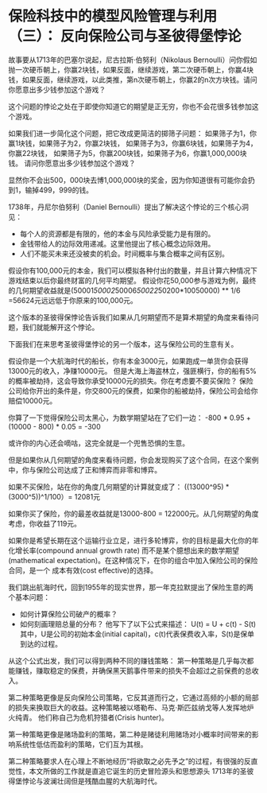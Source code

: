 # 保险科技中的模型风险管理与利用（三）： 反向保险公司与圣彼得堡悖论

故事要从1713年的巴塞尔说起，尼古拉斯·伯努利（Nikolaus Bernoulli）问你假如抛一次硬币朝上，你赢2块钱，如果反面，继续游戏，第二次硬币朝上，你赢4块钱，如果反面，继续游戏，以此类推，第n次硬币朝上，你赢2的n次方块钱。请问你愿意出多少钱参加这个游戏？

这个问题的悖论之处在于即使你知道它的期望是正无穷，你也不会花很多钱参加这个游戏。

如果我们进一步简化这个问题，把它改成更简洁的掷筛子问题：
如果筛子为1，你赢1块钱，如果筛子为2，你赢2块钱，
如果筛子为3，你赢6块钱，如果筛子为4，你赢22块钱，
如果筛子为5，你赢200块钱，如果筛子为6，你赢1,000,000块钱。
请问你愿意出多少钱参加这个游戏？

显然你不会出500，000块去博1,000,000块的奖金，因为你知道很有可能你会扔到1，输掉499，999的钱。

1738年，丹尼尔伯努利（Daniel Bernoulli）提出了解决这个悖论的三个核心洞见：

- 每个人的资源都是有限的，他的本金与风险承受能力是有限的。
- 金钱带给人的边际效用递减。这里他提出了核心概念边际效用。
- 人们不能买未来还没被卖的机会。时间概率与集合概率之间有区别。

假设你有100,000元的本金，我们可以模拟各种付出的数量，并且计算六种情况下游戏结束以后你最终财富的几何平均期望。
假设你花50,000参与游戏为例，最终的几何期望收益就是(50001*50002*50006*50022*50200*10050000) ** 1/6 =56624元远远低于你原来的100,000元。

这个版本的圣彼得保悖论告诉我们如果从几何期望而不是算术期望的角度来看待问题，我们就能解开这个悖论。

下面我们在来思考圣彼得堡悖论的另一个版本，这与保险公司的生意有关。

假设你是一个大航海时代的船长，你有本金3000元，如果跑成一单货你会获得13000元的收入，净赚10000元。
但是大海上海盗林立，强匪横行，你的船有5%的概率被劫持，这会导致你承受10000元的损失。你在考虑要不要买保险？
保险公司给你开出的条件是，你交800元的保费，如果你的船被劫持，保险公司会给你赔偿10000元。

你算了一下觉得保险公司太黑心，为数学期望站在了它们一边：
-800 * 0.95 + (10000 - 800) * 0.05 = -300

或许你的内心还会嘀咕，这完全就是一个兜售恐惧的生意。

但是如果你从几何期望的角度来看待问题，你会发现购买了这个合同，在这个案例中，你与保险公司达成了正和博弈而非零和博弈。

如果不买保险，站在你的角度几何期望的计算就变成了：
((13000^95) * (3000^5))^1/100）= 12081元

如果你买了保险，你的最差收益就是13000-800 = 122000元。从几何期望的角度考虑，你收益了119元。

如果你是希望长期在这个运输行业立足，进行多轮博弈，你的目标是最大化你的年化增长率(compound annual growth rate)
而不是某个臆想出来的数学期望(mathematical expectation)。在这种情况下，在你的组合中加入保险公司的保险合同，是一个
成本有效(cost effective)的选择。

我们跳出航海时代，回到1955年的现实世界，那一年克拉默提出了保险生意的两个基本问题：

- 如何计算保险公司破产的概率？
- 如何刻画理赔总量的分布？
他写下了以下公式来描述：
U(t) = U + c(t) - S(t)
其中，U是公司的初始本金(initial capital)，c(t)代表保费收入率，S(t)是保单到达的过程。

从这个公式出发，我们可以得到两种不同的赚钱策略：
第一种策略是几乎每次都能赚钱，赚取稳定的保费，并确保黑天鹅事件带来的损失不会超过之前保费的总收入。

第二种策略更像是反向保险公司策略，它反其道而行之，它通过高频的小额的局部的损失来换取巨大的收益。这种策略被以塔勒布、马克·斯匹兹纳戈等人发挥地炉火纯青。
他们称自己为危机狩猎者(Crisis hunter)。

第一种策略更像是赌场盈利的策略，第二种是赌徒利用赌场对小概率时间带来的影响系统性低估而盈利的策略，它们互为其根。

第二种策略要求人在心理上不断地经历“将欲取之必先予之”的过程，有很强的反直觉性，本文所做的工作就是直追它诞生的历史冒险源头和思想源头
1713年的圣彼得堡悖论与波澜壮阔但是残酷血腥的大航海时代。